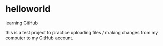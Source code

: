 # helloworld
learning GitHub

this is a test project to practice uploading files / making changes from my computer to my GitHub account.
